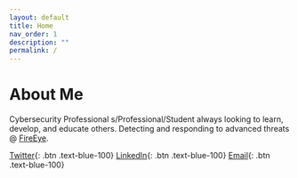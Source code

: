 ```yaml
---
layout: default
title: Home
nav_order: 1
description: ""
permalink: /
---
```


# **About Me**

Cybersecurity Professional s/Professional/Student always looking to learn, develop, and educate others. Detecting and responding to advanced threats @ [FireEye](https://fireeye.com). 

[Twitter](https://www.twitter.com/rufusmbrown){: .btn .text-blue-100}
[LinkedIn](https://www.linkedin.com/in/rufus-brown/){: .btn .text-blue-100}
[Email](mailto:rbrown9@live.maryville.edu){: .btn .text-blue-100}	

